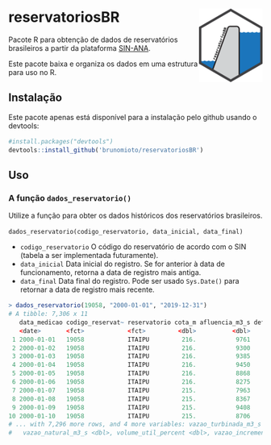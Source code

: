 # **reservatoriosBR** <img src="man/figures/logo.png" align="right" width="25%" min-width="120px"/>

Pacote R para obtenção de dados de reservatórios brasileiros a partir da plataforma [SIN-ANA](https://www.ana.gov.br/sar0/MedicaoSin).

Este pacote baixa e organiza os dados em uma estrutura para uso no R.

## Instalação

Este pacote apenas está disponível para a instalação pelo github usando o devtools: 

```r
#install.packages("devtools")
devtools::install_github('brunomioto/reservatoriosBR')
```

## Uso

### A função `dados_reservatorio()`

Utilize a função para obter os dados históricos dos reservatórios brasileiros.

`dados_reservatorio(codigo_reservatorio, data_inicial, data_final)`

- `codigo_reservatorio` O código do reservatório de acordo com o SIN (tabela a ser implementada futuramente).
- `data_inicial` Data inicial do registro. Se for anterior à data de funcionamento, retorna a data de registro mais antiga.
- `data_final` Data final do registro. Pode ser usado `Sys.Date()` para retornar a data de registro mais recente.

```r
> dados_reservatorio(19058, "2000-01-01", "2019-12-31")
# A tibble: 7,306 x 11
   data_medicao codigo_reservat~ reservatorio cota_m afluencia_m3_s defluencia_m3_s vazao_vertida_m~
   <date>       <fct>            <fct>         <dbl>          <dbl>           <dbl>            <dbl>
 1 2000-01-01   19058            ITAIPU         216.           9761            8101                0
 2 2000-01-02   19058            ITAIPU         216.           9300            8401                0
 3 2000-01-03   19058            ITAIPU         216.           9385            8870                0
 4 2000-01-04   19058            ITAIPU         216.           9450           10351                0
 5 2000-01-05   19058            ITAIPU         216.           8868           10789                0
 6 2000-01-06   19058            ITAIPU         216.           8275           10815                0
 7 2000-01-07   19058            ITAIPU         215.           7963            9854                0
 8 2000-01-08   19058            ITAIPU         215.           8367            8869                0
 9 2000-01-09   19058            ITAIPU         215.           9408            8279                0
10 2000-01-10   19058            ITAIPU         215.           8706            8958                0
# ... with 7,296 more rows, and 4 more variables: vazao_turbinada_m3_s <dbl>,
#   vazao_natural_m3_s <dbl>, volume_util_percent <dbl>, vazao_incremental_m3_s <dbl>
```

